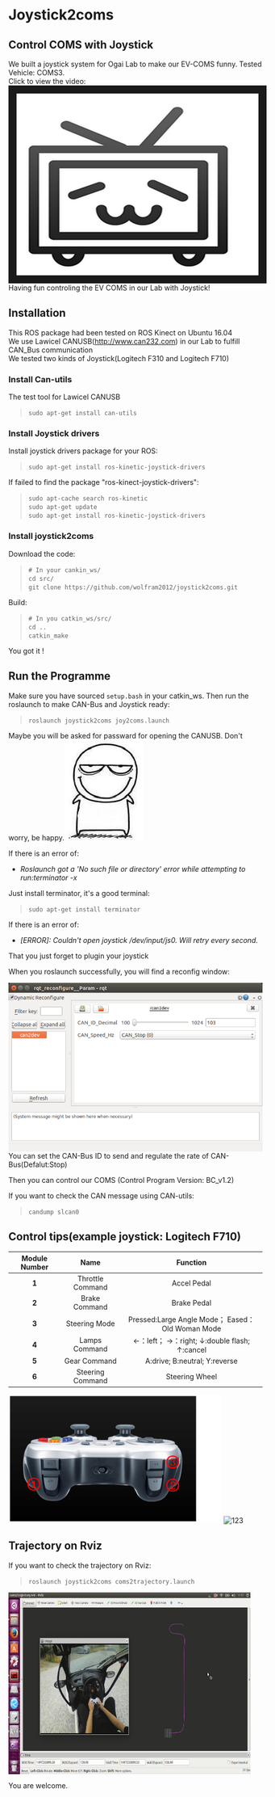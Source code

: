 # Joystick2coms

## Control COMS with Joystick  
We built a joystick system for Ogai Lab to make our EV-COMS funny. Tested Vehicle: COMS3.    
Click to view the video:  
<a href="https://www.youtube.com/embed/ycNzsPqoMHA" target="_blank" align="center">
  <img src="https://github.com/wolfram2012/Store-Big-Guys/raw/master/joystick2coms/README/bilibililogo.jpg" alt="euroc" width="480" height="360" border="16" align="center"/>
</a>  
Having fun controling the EV COMS in our Lab with Joystick!

## Installation
This ROS package had been tested on ROS Kinect on Ubuntu 16.04   
We use Lawicel CANUSB(http://www.can232.com) in our Lab to fulfill CAN_Bus communication   
We tested two kinds of Joystick(Logitech F310 and Logitech F710)

### Install Can-utils
The test tool for Lawicel CANUSB
>	`sudo apt-get install can-utils`
### Install Joystick drivers
Install joystick drivers package for your ROS:
>`sudo apt-get install ros-kinetic-joystick-drivers` 

If failed to find the package "ros-kinect-joystick-drivers":
>	`sudo apt-cache search ros-kinetic`  
  `sudo apt-get update`  
  `sudo apt-get install ros-kinetic-joystick-drivers`   

### Install joystick2coms
Download the code:
>	`# In your cankin_ws/`  
`cd src/`  
`git clone https://github.com/wolfram2012/joystick2coms.git`  

Build:
>	`# In you catkin_ws/src/`  
`cd ..`  
`catkin_make`  

You got it !
## Run the Programme
Make sure you have sourced `setup.bash` in your catkin_ws. Then run the roslaunch to make CAN-Bus and Joystick ready:
>	`roslaunch joystick2coms joy2coms.launch `

Maybe you will be asked for passward for opening the CANUSB. Don't worry, be happy.![](https://github.com/wolfram2012/Store-Big-Guys/raw/master/joystick2coms/README/timg.jpg "Don't Worry") 

If there is an error of:  
*  *Roslaunch got a 'No such file or directory' error while attempting to run:terminator -x*
  
Just install terminator, it's a good terminal:
> `sudo apt-get install terminator`

If there is an error of:  
*  *[ERROR]: Couldn't open joystick /dev/input/js0. Will retry every second.*    

That you just forget to plugin your joystick  

When you roslaunch successfully, you will find a reconfig window:   
<div>
<img src="https://github.com/wolfram2012/Store-Big-Guys/raw/master/joystick2coms/README/rqt_reconfig1.png" width = "527" height = "334" alt="123" align="center" />   
</div>  
You can set the CAN-Bus ID to send and regulate the rate of CAN-Bus(Defalut:Stop)  


Then you can control our COMS (Control Program Version: BC_v1.2)

If you want to check the CAN message using CAN-utils:
>	`candump slcan0`

## Control tips(example joystick: Logitech F710)  

|     Module Number     |   Name            | Function |
|:---------------------:|:------------------------:|:-------------:|
| **1** | Throttle Command| Accel Pedal  |
| **2** | Brake Command| Brake Pedal  |
| **3** | Steering Mode | Pressed:Large Angle Mode； Eased： Old Woman Mode  |
| **4** | Lamps Command |  ←：left； →：right; ↓:double flash; ↑:cancel  |
| **5** | Gear Command |  A:drive; B:neutral; Y:reverse |
| **6** | Steering Command |  Steering Wheel  |
<div>
<img src="https://github.com/wolfram2012/Store-Big-Guys/raw/master/joystick2coms/README/joystick2.png" width = "423" height = "255" alt="123" />
<img src="https://github.com/wolfram2012/Store-Big-Guys/raw/master/joystick2coms/README/joystick1.png" width = "423" height = "255" alt="123" />
</div>    

## Trajectory on Rviz  

If you want to check the trajectory on Rviz:
>	`roslaunch joystick2coms coms2trajectory.launch`  

<img src="https://github.com/wolfram2012/Store-Big-Guys/raw/master/joystick2coms/README/trajectory.png" width = "480" height = "360" alt="123" align="center"/>

You are welcome.
